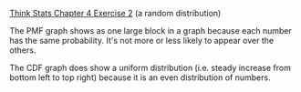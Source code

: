 [Think Stats Chapter 4 Exercise 2](http://greenteapress.com/thinkstats2/html/thinkstats2005.html#toc41) (a random distribution)

The PMF graph shows as one large block in a graph because each number has the same probability.  It's not more or less likely to appear over the others.

The CDF graph does show a uniform distribution (i.e. steady increase from bottom left to top right) because it is an even distribution of numbers.

